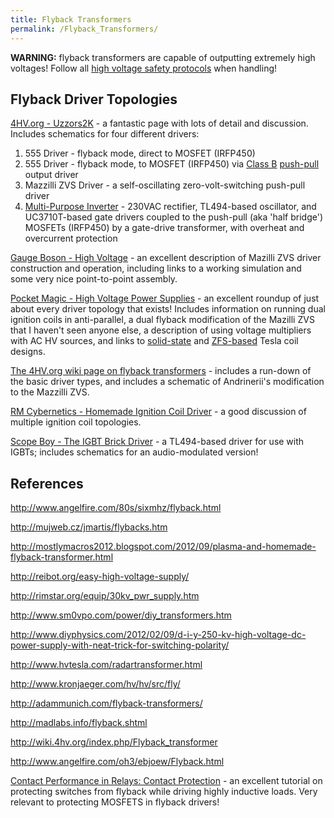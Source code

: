 ```yaml
---
title: Flyback Transformers
permalink: /Flyback_Transformers/
---
```


**WARNING:** flyback transformers are capable of outputting extremely high voltages! Follow all [high voltage safety protocols](http://www.pupman.com/safety.htm) when handling!

Flyback Driver Topologies
-------------------------

[4HV.org - Uzzors2K](http://uzzors2k.4hv.org/index.php?page=flybacktransformerdrivers) - a fantastic page with lots of detail and discussion. Includes schematics for four different drivers:

1.  555 Driver - flyback mode, direct to MOSFET (IRFP450)
2.  555 Driver - flyback mode, to MOSFET (IRFP450) via [Class B](http://en.wikipedia.org/wiki/Amplifier_class#Class_B) [push-pull](http://en.wikipedia.org/wiki/Push-pull_output) output driver
3.  Mazzilli ZVS Driver - a self-oscillating zero-volt-switching push-pull driver
4.  [Multi-Purpose Inverter](http://uzzors2k.4hv.org/index.php?page=multiinverter) - 230VAC rectifier, TL494-based oscillator, and UC3710T-based gate drivers coupled to the push-pull (aka 'half bridge') MOSFETs (IRFP450) by a gate-drive transformer, with overheat and overcurrent protection

[Gauge Boson - High Voltage](http://gaugeboson.com/electronics/high_voltage.html) - an excellent description of Mazilli ZVS driver construction and operation, including links to a working simulation and some very nice point-to-point assembly.

[Pocket Magic - High Voltage Power Supplies](http://www.pocketmagic.net/2009/07/high-voltage-power-supplies/#.U5AT3HVdXCJ) - an excellent roundup of just about every driver topology that exists! Includes information on running dual ignition coils in anti-parallel, a dual flyback modification of the Mazilli ZVS that I haven't seen anyone else, a description of using voltage multipliers with AC HV sources, and links to [solid-state](http://www.pocketmagic.net/2009/12/high-frequency-solid-state-tesla-coil-hf-sstc/#.U5AVGHVdXCI) and [ZFS-based](http://www.pocketmagic.net/2009/01/tesla-coil-2/#.U5AVHXVdXCIMazilli) Tesla coil designs.

[The 4HV.org wiki page on flyback transformers](http://wiki.4hv.org/index.php/Flyback_transformer) - includes a run-down of the basic driver types, and includes a schematic of Andrinerii's modification to the Mazzilli ZVS.

[RM Cybernetics - Homemade Ignition Coil Driver](http://www.rmcybernetics.com/projects/DIY_Devices/homemade_ignition_coil_driver.htm) - a good discussion of multiple ignition coil topologies.

[Scope Boy - The IGBT Brick Driver](http://scopeboy.com/tesla/flyback.html) - a TL494-based driver for use with IGBTs; includes schematics for an audio-modulated version!

References
----------

<http://www.angelfire.com/80s/sixmhz/flyback.html>

<http://mujweb.cz/jmartis/flybacks.htm>

<http://mostlymacros2012.blogspot.com/2012/09/plasma-and-homemade-flyback-transformer.html>

<http://reibot.org/easy-high-voltage-supply/>

<http://rimstar.org/equip/30kv_pwr_supply.htm>

<http://www.sm0vpo.com/power/diy_transformers.htm>

<http://www.diyphysics.com/2012/02/09/d-i-y-250-kv-high-voltage-dc-power-supply-with-neat-trick-for-switching-polarity/>

<http://www.hvtesla.com/radartransformer.html>

<http://www.kronjaeger.com/hv/hv/src/fly/>

<http://adammunich.com/flyback-transformers/>

<http://madlabs.info/flyback.shtml>

<http://wiki.4hv.org/index.php/Flyback_transformer>

<http://www.angelfire.com/oh3/ebjoew/Flyback.html>

[Contact Performance in Relays: Contact Protection](http://www.leachintl2.com/english/english2/vol6/properties/00049.html) - an excellent tutorial on protecting switches from flyback while driving highly inductive loads. Very relevant to protecting MOSFETS in flyback drivers!